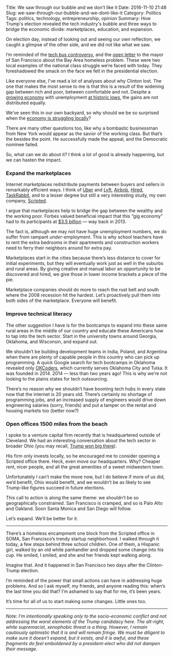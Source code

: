 Title: We saw through our bubble and we don't like it
Date: 2016-11-10 21:48
Slug: we-saw-through-our-bubble-and-we-dont-like-it
Category: Politics
Tags: politics, technology, entrepreneurship, opinion
Summary: How Trump's election revealed the tech industry's bubble and three ways to bridge the economic divide: marketplaces, education, and expansion.

On election day, instead of looking out and seeing our own reflection, we caught a glimpse of the other side, and we did not like what we saw.

I’m reminded of the [tech bus controversy](http://www.wired.com/2016/02/sfs-tech-bus-problem-isnt-about-buses-its-about-housing/), and the [open letter](http://www.washingtonpost.com/news/morning-mix/wp/2016/02/18/s-f-tech-bro-writes-open-letter-to-mayor-i-shouldnt-have-to-see-the-pain-struggle-and-despair-of-homeless-people/) to the mayor of San Francisco about the Bay Area homeless problem. These were two local examples of the national class struggle we’re faced with today. They foreshadowed the smack on the face we felt in the presidential election.

Like everyone else, I’ve read a lot of analyses about why Clinton lost. The one that makes the most sense to me is that this is a result of the widening gap between rich and poor, between comfortable and not. Despite a [growing economy](http://money.cnn.com/2016/10/28/news/economy/us-economic-growth-gdp-third-quarter/) with unemployment [at historic lows](http://www.tradingeconomics.com/united-states/unemployment-rate), the gains are not distributed equally.

We’ve seen this in our own backyard, so why should we be so surprised when the [economy is struggling locally](http://fivethirtyeight.com/features/trump-was-stronger-where-the-economy-is-weaker/)?

There are many other questions too, like why a bombastic businessman from New York would appear as the savior of the working class. But that’s the besides the point. He successfully made the appeal, and the Democratic nominee failed.

So, what can we do about it? I think a lot of good is already happening, but we can hasten the impact.

### Expand the marketplaces

Internet marketplaces redistribute payments between buyers and sellers in remarkably efficient ways. I think of [Uber](http://www.uber.com/) and [Lyft](http://www.lyft.com/), [Airbnb](http://www.airbnb.com/), [Hired](http://www.hired.com/), [TaskRabbit](http://www.taskrabbit.com/), and to a lesser degree but still a very interesting study, my own company, [Scripted](http://www.scripted.com/).

I argue that marketplaces help to bridge the gap between the wealthy and the working poor. Forbes valued beneficial impact that this “gig economy” had to its participants at [$3.5 billion](http://www.forbes.com/sites/tomiogeron/2013/01/23/airbnb-and-the-unstoppable-rise-of-the-share-economy/#48579c466790) — way back in 2013.

The fact is, although we may not have huge unemployment numbers, we do suffer from rampant *under*-employment. This is why school teachers have to rent the extra bedrooms in their apartments and construction workers need to ferry their neighbors around for extra pay.

Marketplaces start in the cities because there’s less distance to cover for initial experiments, but they will eventually work just as well in the suburbs and rural areas. By giving creative and manual labor an opportunity to be discovered and hired, we give those in lower income brackets a piece of the pie.

Marketplace companies should do more to reach the rust belt and south where the 2008 recession hit the hardest. Let’s proactively pull them into both sides of the marketplace. Everyone will benefit.

### Improve technical literacy

The other suggestion I have is for the bootcamps to expand into these same rural areas in the middle of our country and educate these Americans how to tap into the tech sector. Start in the university towns around Georgia, Oklahoma, and Wisconsin, and expand out.

We shouldn’t be building development teams in India, Poland, and Argentina when there are plenty of capable people in this country who can pick up programming. A quick Google search for tech bootcamps in Oklahoma revealed only [OKCoders](http://okcoders.com/), which currently serves Oklahoma City and Tulsa. It was founded in 2014. 2014 — less than two years ago! This is why we’re not looking to the plains states for tech outsourcing.

There’s no reason why we shouldn’t have booming tech hubs in every state now that the internet is 20 years old. There’s certainly no shortage of programming jobs, and an increased supply of engineers would drive down engineering salaries (sorry, friends) and put a tamper on the rental and housing markets too (better now?)

### Open offices 1500 miles from the beach

I spoke to a venture capital firm recently that is headquartered outside of Cleveland. We had an interesting conversation about the tech sector in broader Ohio (you may recall, [Trump won big there](http://www.washingtonpost.com/graphics/politics/2016-election/obama-trump-counties/)).

His firm only invests locally, so he encouraged me to consider opening a Scripted office there. Heck, even move our headquarters. Why? Cheaper rent, nicer people, and all the great amenities of a sweet midwestern town.

Unfortunately I can’t make the move now, but I do believe if more of us did, we’d benefit, Ohio would benefit, and we wouldn’t be as likely to see Trump-like figures succeed in future elections.

This call to action is along the same theme: we shouldn’t be so geographically constrained. San Francisco is cramped, and so is Palo Alto and Oakland. Soon Santa Monica and San Diego will follow.

Let’s expand. We’ll be better for it.

---

There’s a homeless encampment one block from the Scripted office in SOMA, San Francisco’s trendy startup neighborhood. I walked through it today, a few steps behind three school children. One of them, a Hispanic girl, walked by an old white panhandler and dropped some change into his cup. He smiled, I smiled, and she and her friends kept walking along.

Imagine that. And it happened in San Francisco two days after the Clinton-Trump election.

I’m reminded of the power that small actions can have in addressing huge problems. And so I ask myself, my friends, and anyone reading this: when’s the last time you did that? I’m ashamed to say that for me, it’s been years.

It’s time for all of us to start making some changes. Little ones too.

---

*Note: I’m intentionally speaking only to the socio-economic conflict and not addressing the worst elements of the Trump candidacy here. The alt-right, white supremacist, xenophobic threat is a thing. However, I remain cautiously optimistic that it is and will remain fringe. We must be diligent to make sure it doesn’t expand, but it exists, and it is awful, and these fragments do feel emboldened by a president-elect who did not dampen their message.*